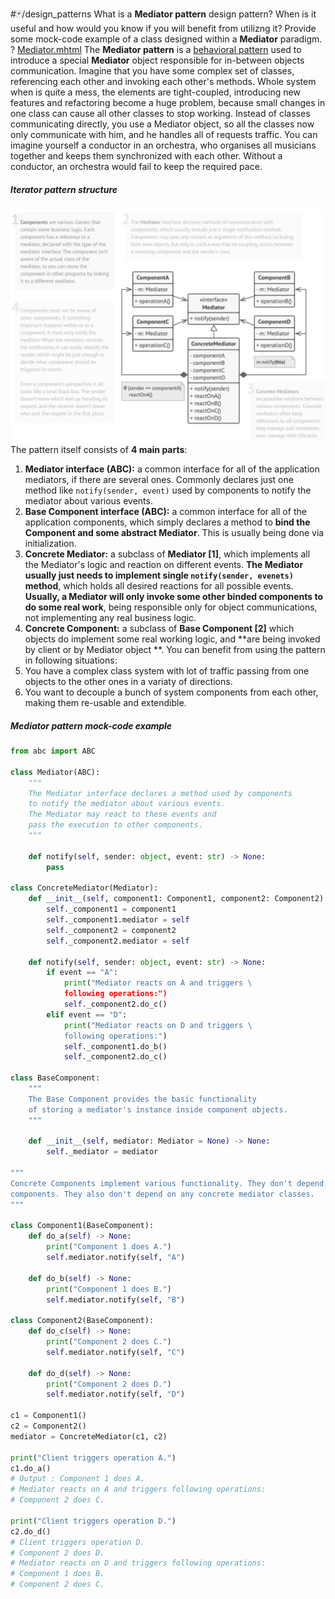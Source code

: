 #🃏/design_patterns
What is a **Mediator pattern** design pattern? When is it useful and how would you know if you will benefit from utilizng it? Provide some mock-code example of a class designed within a **Mediator** paradigm.
?
[Mediator.mhtml](../../📁%20files/Mediator.mhtml)
The **Mediator pattern** is a [behavioral pattern](Behavioral%20patterns.md) used to introduce a special **Mediator** object responsible for in-between objects communication. Imagine that you have some complex  set of classes, referencing each other and invoking each other's methods. Whole system when is quite a mess, the elements are tight-coupled, introducing new features and refactoring become a huge problem, because small changes in one class can cause all other classes to stop working. Instead of classes communicating directly, you use a Mediator object, so all the classes now only communicate with him, and he handles all of requests traffic. You can imagine yourself a conductor in an orchestra, who organises all musicians together and keeps them synchronized with each other. Without a conductor, an orchestra would fail to keep the required pace.
##### Iterator pattern structure
![Pasted image 20240904111221.png](../../📁%20files/Pasted%20image%2020240904111221.png)
The pattern itself consists of **4 main parts**:
1. **Mediator interface (ABC):** a common interface for all of the application mediators, if there are several ones. Commonly declares just one method like `notify(sender, event)`  used by components to notify the mediator about various events.
2. **Base Component interface (ABC):** a common interface for all of the application components, which simply declares a method to **bind the Component and some abstract Mediator**. This is usually being done via initialization.
3. **Concrete Mediator:** a subclass of **Mediator \[1]**, which implements all the Mediator's logic and reaction on different events. **The Mediator usually just needs to implement single `notify(sender, evenets)` method**, which holds all desired reactions for all possible events. **Usually, a Mediator will only invoke some other binded components to do some real work**, being responsible only for object communications, not implementing any real business logic.
4. **Concrete Component:** a subclass of **Base Component  \[2]** which objects do implement some real working logic, and **are being invoked by client or by Mediator object **.
You can benefit from using the pattern in following situations:
1. You have a complex class system with lot of traffic passing from one objects to the other ones in a variaty of directions.
2. You want to decouple a bunch of system components from each other, making them re-usable and extendible.
##### Mediator pattern mock-code example
```python
from abc import ABC

class Mediator(ABC):
    """
    The Mediator interface declares a method used by components 
    to notify the mediator about various events. 
    The Mediator may react to these events and
    pass the execution to other components.
    """

    def notify(self, sender: object, event: str) -> None:
        pass

class ConcreteMediator(Mediator):
    def __init__(self, component1: Component1, component2: Component2) -> None:
        self._component1 = component1
        self._component1.mediator = self
        self._component2 = component2
        self._component2.mediator = self

    def notify(self, sender: object, event: str) -> None:
        if event == "A":
            print("Mediator reacts on A and triggers \ 
            following operations:")
            self._component2.do_c()
        elif event == "D":
            print("Mediator reacts on D and triggers \
            following operations:")
            self._component1.do_b()
            self._component2.do_c()

class BaseComponent:
    """
    The Base Component provides the basic functionality 
    of storing a mediator's instance inside component objects.
    """

    def __init__(self, mediator: Mediator = None) -> None:
        self._mediator = mediator
        
"""
Concrete Components implement various functionality. They don't depend on other
components. They also don't depend on any concrete mediator classes.
"""

class Component1(BaseComponent):
    def do_a(self) -> None:
        print("Component 1 does A.")
        self.mediator.notify(self, "A")

    def do_b(self) -> None:
        print("Component 1 does B.")
        self.mediator.notify(self, "B")

class Component2(BaseComponent):
    def do_c(self) -> None:
        print("Component 2 does C.")
        self.mediator.notify(self, "C")

    def do_d(self) -> None:
        print("Component 2 does D.")
        self.mediator.notify(self, "D")

c1 = Component1()
c2 = Component2()
mediator = ConcreteMediator(c1, c2)

print("Client triggers operation A.")
c1.do_a()
# Output : Component 1 does A.
# Mediator reacts on A and triggers following operations:
# Component 2 does C.

print("Client triggers operation D.")
c2.do_d()
# Client triggers operation D.
# Component 2 does D.
# Mediator reacts on D and triggers following operations:
# Component 1 does B.
# Component 2 does C.
```

